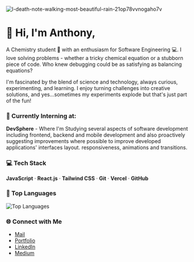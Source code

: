 ![l-death-note-walking-most-beautiful-rain-21op78vvnogaho7v](https://github.com/user-attachments/assets/834ede2f-1914-4c5f-934c-ac9314f1d4a5)

# 👋 Hi, I'm Anthony,

A Chemistry student 🧪 with an enthusiasm for Software Engineering 💻. I love solving problems - whether a tricky chemical equation or a stubborn piece of code. Who knew debugging could be as satisfying as balancing equations?

I'm fascinated by the blend of science and technology, always curious, experimenting, and learning. I enjoy turning challenges into creative solutions, and yes...sometimes my experiments explode but that's just part of the fun!

### 🏢 Currently Interning at:

**DevSphere** - Where I'm Studying several aspects of software development including frontend, backend and mobile development and also proactively suggesting improvements where possible to improve developed applications' interfaces layout. responsiveness, animations and transitions.

### 💻 Tech Stack

**JavaScript** &middot; **React.js** &middot; **Tailwind CSS** &middot; **Git** &middot; **Vercel** &middot; **GitHub**

### 🧠 Top Languages 

![Top Languages](https://github-readme-stats.vercel.app/api/top-langs/?username=Hub-devAnthony&layout=compact&theme=radical)

### 🌐 Connect with Me

- [Mail](mailto:isijolaayomikun04@gmail.com)
- [Portfolio](http://anthonyyk.vercel.app/)
- [LinkedIn](https://www.linkedin.com/in/ayomikun-i-399641352/)
- [Medium](https://medium.com/@isijolaayomikun04)
